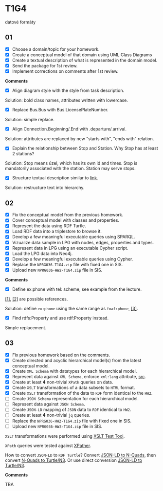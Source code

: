 # T1G4

datové formáty

## 01

- [x] Choose a domain/topic for your homework.
- [x] Create a conceptual model of that domain using UML Class Diagrams
- [x] Create a textual description of what is represented in the domain model.
- [x] Send the package for 1st review.
- [x] Implement corrections on comments after 1st review.

**Comments**

- [x] Align diagram style with the style from task description.

Solution: bold class names, attributes written with lowercase.

- [x] Replace Bus.Bus with Bus.LicensePlateNumber.

Solution: simple replace.

- [x] Align Connection.Beginning/.End with .departure/.arrival.

Solution: attributes are replaced by new "starts with", "ends with" relation.

- [x] Explain the relationship between Stop and Station. Why Stop has at least 2 stations?

Solution: Stop means úzel, which has its own id and times. Stop is mandatorily
associated with the station. Station may serve stops.

- [x] Structure textual description similar to [link](https://ofn.gov.cz/rozhraní-katalogů-otevřených-dat/2021-01-11/#třída-katalog).

Solution: restructure text into hierarchy.

## 02

- [x] Fix the conceptual model from the previous homework.
- [x] Cover conceptual model with classes and properties.
- [x] Represent the data using RDF Turtle.
- [x] Load RDF data into a triplestore to browse it.
- [x] Develop a few meaningful executable queries using SPARQL.
- [x] Vizualize data sample in LPG with nodes, edges, properties and types.
- [x] Represent data in LPG using an executable Cypher script.
- [x] Load the LPG data into Neo4j.
- [x] Develop a few meaningful executable queries using Cypher.
- [x] Replace the `NPRG036-T1G4.zip` file with fixed one in SIS.
- [x] Upload new `NPRG036-HW2-T1G4.zip` file in SIS.

**Comments**

- [x] Define ex:phone with tel: scheme, see example from the lecture.

[[1]](https://stackoverflow.com/questions/1009181/url-scheme-for-phone-call),
[[2]](https://www.rfc-editor.org/rfc/rfc3966)
are possible references.

Solution: define `ex:phone` using the same range as `foaf:phone`,
[[3]](http://xmlns.com/foaf/spec/#term_phone).

- [x] Find rdfs:Property and use rdf:Property instead.

Simple replacement.

## 03

- [x] Fix previous homework based on the comments.
- [x] Create directed and acyclic hierarchical model(s) from the latest conceptual model.
- [x] Create `XML Schema` with datatypes for each hierarchical model.
- [x] Represent data against `XML Schema`, enforce `xml:lang` attribute, [src](https://stackoverflow.com/q/7502382/3623646).
- [x] Create at least **4** non-trivial `XPath` queries on data.
- [x] Create `XSLT` transformations of a data subsets to `HTML` format.
- [x] Create `XSLT` transformation of the data to `RDF` form identical to the `HW2`.
- [ ] Create `JSON Schema` representation for each hierarchical model.
- [ ] Represent data against `JSON Schema`.
- [ ] Create `JSON-LD` mapping of `JSON` data to `RDF` identical to `HW2`.
- [ ] Create at least **4** non-trivial `jq` queries.
- [ ] Replace the `NPRG036-HW2-T1G4.zip` file with fixed one in SIS.
- [ ] Upload new `NPRG036-HW3-T1G4.zip` file in SIS.

`XSLT` transformations were performed using [XSLT Test Tool](https://xslttest.appspot.com/).

`XPath` queries were tested against [XPather](http://xpather.com/).

How to convert `JSON-LD` to `RDF Turtle`?
Convert [JSON-LD to N-Quads](https://json-ld.org/playground/), then
convert [N-Quads to Turtle/N3](https://issemantic.net/rdf-converter). Or use
direct conversion [JSON-LD to Turtle/N3](https://issemantic.net/rdf-converter).

**Comments**

TBA
